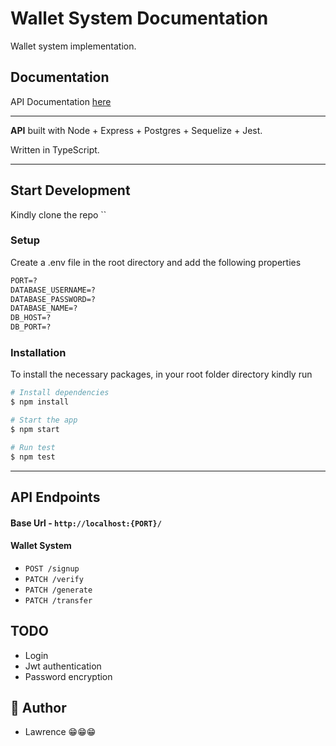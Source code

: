 # Wallet System Documentation

Wallet system implementation.

## Documentation

API Documentation [here]()

---

**API** built with Node + Express + Postgres + Sequelize + Jest.

Written in TypeScript.

---

## Start Development

Kindly clone the repo ``

### Setup

Create a .env file in the root directory and add the following properties

```markdown
PORT=?
DATABASE_USERNAME=?
DATABASE_PASSWORD=?
DATABASE_NAME=?
DB_HOST=?
DB_PORT=?
```

### Installation

To install the necessary packages, in your root folder directory kindly run

```bash
# Install dependencies
$ npm install

# Start the app
$ npm start

# Run test
$ npm test
```

---

## API Endpoints

#### Base Url - `http://localhost:{PORT}/`

#### Wallet System

- `POST /signup`
- `PATCH /verify `
- `PATCH /generate`
- `PATCH /transfer`

## TODO

- Login
- Jwt authentication
- Password encryption

## 🎩 Author

- Lawrence 😁😁😁
